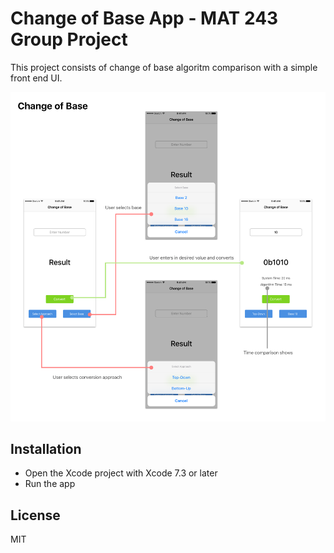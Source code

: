 # Change of Base App - MAT 243 Group Project

This project consists of change of base algoritm comparison with a simple front end UI. 

![alt tag](https://github.com/pwax/GroupProject243/blob/master/Artboard%205.png?raw=true)

## Installation

- Open the Xcode project with Xcode 7.3 or later
- Run the app 

## License

MIT
